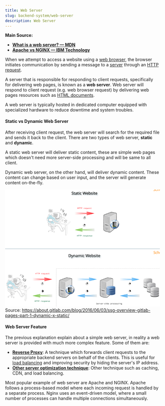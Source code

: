 ```yaml
---
title: Web Server
slug: backend-system/web-server
description: Web Server
---
```


**Main Source:**

- **[What is a web server? — MDN](https://developer.mozilla.org/en-US/docs/Learn/Common_questions/Web_mechanics/What_is_a_web_server)**
- **[Apache vs NGINX — IBM Technology](https://youtu.be/9nyiY-psbMs?si=awdYABj62-vySNKk)**

When we attempt to access a website using a [web browser](/internet-and-web/web-browser), the browser initiates communication by sending a message to a [server](/computer-networking/server) through an [HTTP request](/computer-networking/http-https).

A server that is responsible for responding to client requests, specifically for delivering web pages, is known as a **web server**. Web server will respond to client request (e.g. web browser request) by delivering web pages resources such as [HTML documents](/internet-and-web/html).

A web server is typically hosted in dedicated computer equipped with specialized hardware to reduce downtime and system troubles.

#### Static vs Dynamic Web Server

After receiving client request, the web server will search for the required file and sends it back to the client. There are two types of web server, **static** and **dynamic**.

A static web server will deliver static content, these are simple web pages which doesn't need more server-side processing and will be same to all client.

Dynamic web server, on the other hand, will deliver dynamic content. These content can change based on user input, and the server will generate content on-the-fly.

![Comparison between static and dynamic web server](./static-dynamic-web-server.png)  
Source: https://about.gitlab.com/blog/2016/06/03/ssg-overview-gitlab-pages-part-1-dynamic-x-static/

#### Web Server Feature

The previous explanation explain about a simple web server, in reality a web server is provided with much more complex feature. Some of them are:

- **[Reverse Proxy](/computer-networking/proxy#reverse-proxy)**: A technique which forwards client requests to the appropriate backend servers on behalf of the clients. This is useful for [load balancing](/computer-networking/server#server-optimization) and improving security by hiding the server's IP address.
- **[Other server optimization technique](/computer-networking/server#server-optimization)**: Other technique such as caching, CDN, and load balancing.

Most popular example of web server are Apache and NGINX. Apache follows a process-based model where each incoming request is handled by a separate process. Nginx uses an event-driven model, where a small number of processes can handle multiple connections simultaneously.
